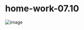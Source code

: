 # home-work-07.10
![image](https://github.com/daniilkochkin8327/home-work-07.10/blob/master/img/shop.png)
